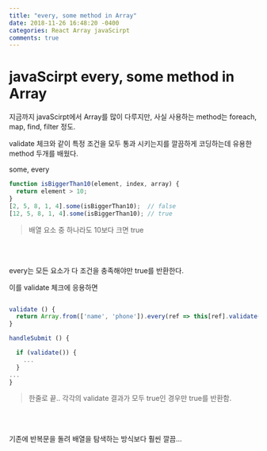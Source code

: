 ```yaml
---
title: "every, some method in Array"
date: 2018-11-26 16:48:20 -0400
categories: React Array javaScirpt
comments: true
---
```


# javaScirpt every, some method in Array

지금까지 javaScirpt에서 Array를 많이 다루지만, 사실 사용하는 method는 foreach, map, find, filter 정도.

validate 체크와 같이 특정 조건을 모두 통과 시키는지를 깔끔하게 코딩하는데 유용한 method 두개를 배웠다.

some, every

```javascript
function isBiggerThan10(element, index, array) {
  return element > 10;
}
[2, 5, 8, 1, 4].some(isBiggerThan10);  // false
[12, 5, 8, 1, 4].some(isBiggerThan10); // true
```

> 배열 요소 중 하나라도 10보다 크면 true

<br><br>

every는 모든 요소가 다 조건을 충족해야만 true를 반환한다.

이를 validate 체크에 응용하면

```javascript

validate () {
  return Array.from(['name', 'phone']).every(ref => this[ref].validate())
}

handleSubmit () {

  if (validate()) {
    ...
  }
...
}

```

> 한줄로 끝.. 각각의 validate 결과가 모두 true인 경우만 true를 반환함.

<br><br>

기존에 반복문을 돌려 배열을 탐색하는 방식보다 훨씬 깔끔...
